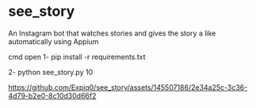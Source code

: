 # see_story
An Instagram bot that watches stories and gives the story a like automatically using Appium

cmd open
1- pip install -r requirements.txt

2- python see_story.py 10 

https://github.com/Expiq0/see_story/assets/145507186/2e34a25c-3c36-4d79-b2e0-8c10d30d66f2
